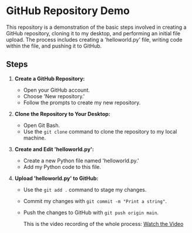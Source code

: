 # GitHub Repository Demo

This repository is a demonstration of the basic steps involved in creating a GitHub repository, cloning it to my desktop, and performing an initial file upload. The process includes creating a 'helloworld.py' file, writing code within the file, and pushing it to GitHub.

## Steps

1. **Create a GitHub Repository:**
   - Open your GitHub account.
   - Choose 'New repository.'
   - Follow the prompts to create my new repository.

2. **Clone the Repository to Your Desktop:**
   - Open Git Bash.
   - Use the `git clone` command to clone the repository to my local machine.

3. **Create and Edit 'helloworld.py':**
   - Create a new Python file named 'helloworld.py.'
   - Add my Python code to this file.

4. **Upload 'helloworld.py' to GitHub:**
   - Use the `git add .` command to stage my changes.
   - Commit my changes with `git commit -m "Print a string"`.
   - Push the changes to GitHub with `git push origin main`.
  
     This is the video recording of the whole process: [Watch the Video](https://www.youtube.com/watch?v=ZFZUGP5oEbw)

